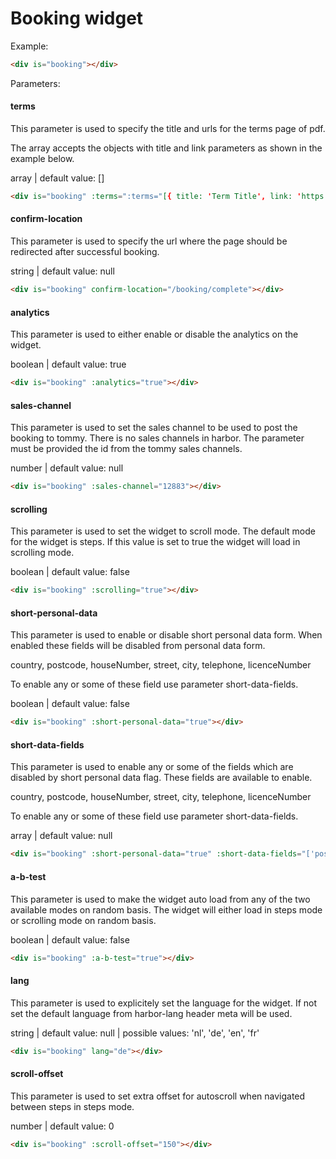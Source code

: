 # Booking widget

Example:
```html
<div is="booking"></div>
```

Parameters:
#### terms

This parameter is used to specify the title and urls for the terms page of pdf.

The array accepts the objects with title and link parameters as shown in the example below.

array | default value: []
```html
<div is="booking" :terms=":terms="[{ title: 'Term Title', link: 'https://url-to-term-link' }]""></div>
```

#### confirm-location

This parameter is used to specify the url where the page should be redirected after successful booking.

string | default value: null
```html
<div is="booking" confirm-location="/booking/complete"></div>
```

#### analytics

This parameter is used to either enable or disable the analytics on the widget.

boolean | default value: true
```html
<div is="booking" :analytics="true"></div>
```

#### sales-channel

This parameter is used to set the sales channel to be used to post the booking to tommy. There is no sales channels in harbor. The parameter must be provided the id from the tommy sales channels.

number | default value: null
```html
<div is="booking" :sales-channel="12883"></div>
```

#### scrolling

This parameter is used to set the widget to scroll mode. The default mode for the widget is steps. If this value is set to true the widget will load in scrolling mode.

boolean | default value: false
```html
<div is="booking" :scrolling="true"></div>
```

#### short-personal-data

This parameter is used to enable or disable short personal data form. When enabled these fields will be disabled from personal data form.

country, postcode, houseNumber, street, city, telephone, licenceNumber

To enable any or some of these field use parameter short-data-fields.

boolean | default value: false
```html
<div is="booking" :short-personal-data="true"></div>
```

#### short-data-fields

This parameter is used to enable any or some of the fields which are disabled by short personal data flag. These fields are available to enable.

country, postcode, houseNumber, street, city, telephone, licenceNumber

To enable any or some of these field use parameter short-data-fields.

array | default value: null
```html
<div is="booking" :short-personal-data="true" :short-data-fields="['postcode','houseNumber','licenceNumber']"></div>
```

#### a-b-test

This parameter is used to make the widget auto load from any of the two available modes on random basis. The widget will either load in steps mode or scrolling mode on random basis.

boolean | default value: false
```html
<div is="booking" :a-b-test="true"></div>
```

#### lang

This parameter is used to explicitely set the language for the widget. If not set the default language from harbor-lang header meta will be used.

string | default value: null | possible values: 'nl', 'de', 'en', 'fr'
```html
<div is="booking" lang="de"></div>
```

#### scroll-offset

This parameter is used to set extra offset for autoscroll when navigated between steps in steps mode.

number | default value: 0
```html
<div is="booking" :scroll-offset="150"></div>
```

